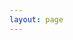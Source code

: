 ```yaml
---
layout: page
---
```


<script setup>
import {
  VPTeamPage,
  VPTeamPageTitle,
  VPTeamMembers,
   VPTeamPageSection
} from 'vitepress/theme'




const coreMembers = [
  {
    avatar: '/assets/team/王宇坤.png',
    name: '王宇坤',
    title: 'Technical Supervisor',
    desc: '智慧源于勤奋，未来属于创新',
    links: [
    //   { icon: 'github', link: 'https://github.com/yyx990803' },
    ]
  },
  {
    avatar: '/assets/team/郝伟伟.png',
    name: '郝伟伟',
    title: 'Tech Lead',
    desc: '凡事换位思考，人生就会瞬间豁然开朗'
  },
  {
    avatar: '/assets/team/潘超越.png',
    name: '潘超越',
    title: 'Architect',
    desc: '认知是我们的一生之敌',
    links: [
    //   { icon: 'github', link: 'https://github.com/yyx990803' },
    ]
  },
  {
    avatar: '/assets/team/何光明.png',
    name: '何光明',
    title: 'Developers',
    desc: '相信自己，并了解你自己',
    links: [
    //   { icon: 'github', link: 'https://github.com/yyx990803' },
    ]
  },
  {
    avatar: '/assets/team/苏杰.png',
    name: '苏杰',
    title: 'Developers',
    desc: '只有高手才能活下来！',
    links: [
    //   { icon: 'github', link: 'https://github.com/yyx990803' },
    ]
  },
  {
    avatar: '/assets/team/马钧.png',
    name: '马钧',
    title: 'Developers',
    desc: '正义绝不妥协！',
    links: [
    //   { icon: 'github', link: 'https://github.com/yyx990803' },
    ]
  },
  {
    avatar: '/assets/team/肖斌.png',
    name: '肖斌',
    title: 'Developers',
    desc: '只要思想不滑坡，办法总比困难多',
    links: [
    //   { icon: 'github', link: 'https://github.com/yyx990803' },
    ]
  },
  {
    avatar: '/assets/team/兰杨岩.png',
    name: '兰杨岩',
    title: 'Developers',
    desc: '勇敢的人先享受世界！',
    links: [
    //   { icon: 'github', link: 'https://github.com/yyx990803' },
    ]
  },
  {
    avatar: '/assets/team/李杨.png',
    name: '李杨',
    title: 'Developers',
    desc: '用代码改变世界，用科技引领未来',
    links: [
    //   { icon: 'github', link: 'https://github.com/yyx990803' },
    ]
  },

  {
    avatar: '/assets/team/权雷雷.png',
    name: '权雷雷',
    title: 'Developers',
    desc:'纵有疾风起，人生不言弃',
    links: [
    //   { icon: 'github', link: 'https://github.com/yyx990803' },
    ]
  },
  {
    avatar: '/assets/team/宋凯.png',
    name: '宋凯',
    title: 'Developers',
    desc:'脚踏实地,不负韶华',
    links: [
    //   { icon: 'github', link: 'https://github.com/yyx990803' },
    ]
  },
  {
    avatar: '/assets/team/陈超.png',
    name: '陈超',
    title: 'Developers',
    desc:'知足常乐',
    links: [
    //   { icon: 'github', link: 'https://github.com/yyx990803' },
    ]
  },
  {
    avatar: '/assets/team/周湛.png',
    name: '周湛', 
    title: 'Developers',
    desc:'精诚所至，金石为开',
    links: [
    //   { icon: 'github', link: 'https://github.com/yyx990803' },
    ]
  },
  {
    avatar: '/assets/team/郭森淼.png',
    name: '郭森淼', 
    title: 'Big Data',
    desc:'Dare and the world always yields',
    links: [
    //   { icon: 'github', link: 'https://github.com/yyx990803' },
    ]
  },
  {
    avatar: '/assets/team/薛旭杰.png',
    name: '薛旭杰', 
    title: 'DevOps',
    desc:'洞察力是取胜的关键!一定不要让你的警觉松懈!',
    links: [
    //   { icon: 'github', link: 'https://github.com/yyx990803' },
    ]
  },
]



</script>

<VPTeamPage>
  <VPTeamPageTitle>
    <template #title>我们的后端</template>
    <template #lead>核心成员</template>
  </VPTeamPageTitle>
  <VPTeamMembers size="medium" :members="coreMembers" />
  <!-- <VPTeamPageSection>
    <template #title>特别感谢</template>
    <template #lead>社区伙伴</template>
    <template #members>
      <VPTeamMembers size="small" :members="partners" />
    </template>
  </VPTeamPageSection> -->
</VPTeamPage>
